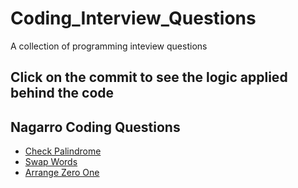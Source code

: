 # Coding_Interview_Questions
A collection of programming inteview questions

## Click on the commit to see the logic applied behind the code

## Nagarro Coding Questions
  + [Check Palindrome](https://github.com/VikasViki/Coding_Interview_Questions/blob/master/Check%20Palindrome.py)
  + [Swap Words](https://github.com/VikasViki/Coding_Interview_Questions/blob/master/Swap_words.py)
  + [Arrange Zero One](https://github.com/VikasViki/Coding_Interview_Questions/blob/master/Arrage_Zero_One.py)

